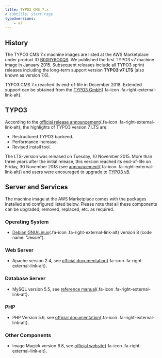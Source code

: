 ```yaml
---
title: TYPO3 CMS 7.x
# subtitle: Start Page
typo3versions:
    - v7
---
```


## History

The TYPO3 CMS 7.x machine images are listed at the AWS Marketplace under product ID [B00RY6O0QS](https://aws.amazon.com/marketplace/pp/B00RY6O0QS). We published the first TYPO3 v7 machine image in January 2015. Subsequent releases include all TYPO3 sprint releases including the long-term support version **TYPO3 v7 LTS** (also known as version 7.6).

TYPO3 CMS 7.x reached its end-of-life in December 2018. Extended support can be obtained from the [TYPO3 GmbH](https://typo3.com){.fa-icon .fa-right-external-link-alt}.

## TYPO3

According to the [official release announcement](https://typo3.org/article/announcing-typo3-cms-7-lts/){.fa-icon .fa-right-external-link-alt}, the highlights of TYPO3 version 7 LTS are:

* Restructured TYPO3 backend.
* Performance increase.
* Revised install tool.

The LTS-version was released on Tuesday, 10 November 2015. More than three years after the initial release, this version reached its end-of-life on Friday, 30 November 2018 (see [announcement](https://typo3.org/article/this-is-the-end-for-typo3-v7-lts/){.fa-icon .fa-right-external-link-alt}) and users were encouraged to upgrade to [TYPO3 v8](typo3v8.md).

## Server and Services

The machine image at the AWS Marketplace comes with the packages installed and configured listed below. Please note that all these components can be upgraded, removed, replaced, etc. as required.

### Operating System

* [Debian GNU/Linux](https://debian.org){.fa-icon .fa-right-external-link-alt} version 8 (code name: "Jessie").

### Web Server

* Apache version 2.4, see [official documentation](https://httpd.apache.org/docs/2.4/){.fa-icon .fa-right-external-link-alt}.

### Database Server

* MySQL version 5.5, see [reference manual](https://dev.mysql.com/doc/refman/5.5/en/){.fa-icon .fa-right-external-link-alt}.

### PHP

* PHP Version 5.6, see [official documentation](https://www.php.net/docs.php){.fa-icon .fa-right-external-link-alt}.

### Other Components

* Image Magick version 6.8, see [official website](https://imagemagick.org/){.fa-icon .fa-right-external-link-alt}.
